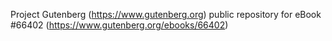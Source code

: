 Project Gutenberg (https://www.gutenberg.org) public repository for
eBook #66402 (https://www.gutenberg.org/ebooks/66402)

